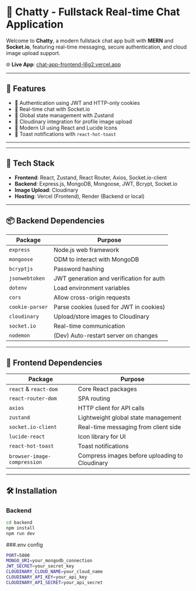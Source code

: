 # 💬 Chatty - Fullstack Real-time Chat Application

Welcome to **Chatty**, a modern fullstack chat app built with **MERN** and **Socket.io**, featuring real-time messaging, secure authentication, and cloud image upload support.

🌐 **Live App**: [chat-app-frontend-l6g2.vercel.app](https://chat-app-frontend-l6g2.vercel.app/login)

---

## 📸 Features

- 🔐 Authentication using JWT and HTTP-only cookies
- 💬 Real-time chat with Socket.io
- 🧠 Global state management with Zustand
- 📁 Cloudinary integration for profile image upload
- 🎨 Modern UI using React and Lucide Icons
- 🔔 Toast notifications with `react-hot-toast`

---


---

## 🚀 Tech Stack

- **Frontend**: React, Zustand, React Router, Axios, Socket.io-client
- **Backend**: Express.js, MongoDB, Mongoose, JWT, Bcrypt, Socket.io
- **Image Upload**: Cloudinary
- **Hosting**: Vercel (Frontend), Render (Backend or local)

---

## 📦 Backend Dependencies

| Package         | Purpose                                                                 |
|----------------|-------------------------------------------------------------------------|
| `express`       | Node.js web framework                                                   |
| `mongoose`      | ODM to interact with MongoDB                                            |
| `bcryptjs`      | Password hashing                                                        |
| `jsonwebtoken`  | JWT generation and verification for auth                                |
| `dotenv`        | Load environment variables                                              |
| `cors`          | Allow cross-origin requests                                             |
| `cookie-parser` | Parse cookies (used for JWT in cookies)                                 |
| `cloudinary`    | Upload/store images to Cloudinary                                       |
| `socket.io`     | Real-time communication                                                 |
| `nodemon`       | (Dev) Auto-restart server on changes                                    |

---

## 🎨 Frontend Dependencies

| Package                   | Purpose                                                         |
|---------------------------|-----------------------------------------------------------------|
| `react` & `react-dom`     | Core React packages                                             |
| `react-router-dom`        | SPA routing                                                     |
| `axios`                   | HTTP client for API calls                                       |
| `zustand`                 | Lightweight global state management                             |
| `socket.io-client`        | Real-time messaging from client side                            |
| `lucide-react`            | Icon library for UI                                             |
| `react-hot-toast`         | Toast notifications                                             |
| `browser-image-compression` | Compress images before uploading to Cloudinary              |

---

## 🛠️ Installation

### Backend

```bash
cd backend
npm install
npm run dev
```
###.env config
```bash
PORT=5000
MONGO_URI=your_mongodb_connection
JWT_SECRET=your_secret_key
CLOUDINARY_CLOUD_NAME=your_cloud_name
CLOUDINARY_API_KEY=your_api_key
CLOUDINARY_API_SECRET=your_api_secret
```

